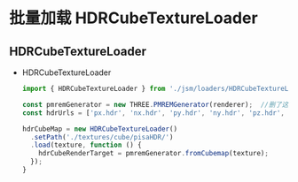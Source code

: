 # 批量加载 HDRCubeTextureLoader

## HDRCubeTextureLoader

+ HDRCubeTextureLoader

  ```js
  import { HDRCubeTextureLoader } from './jsm/loaders/HDRCubeTextureLoader.js';

  const pmremGenerator = new THREE.PMREMGenerator(renderer);  //删了这句模型贴图就没了, 参考一下PREMGenerator作用
  const hdrUrls = ['px.hdr', 'nx.hdr', 'py.hdr', 'ny.hdr', 'pz.hdr', 'nz.hdr'];

  hdrCubeMap = new HDRCubeTextureLoader()
    .setPath('./textures/cube/pisaHDR/')
    .load(texture, function () {
      hdrCubeRenderTarget = pmremGenerator.fromCubemap(texture);
    });
  }
  ```

